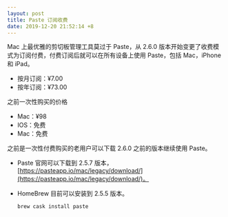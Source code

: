 ```yaml
---
layout: post
title: Paste 订阅收费
date: 2019-12-20 21:52:14 +8
---
```


Mac 上最优雅的剪切板管理工具莫过于 Paste，从 2.6.0 版本开始变更了收费模式为订阅付费，付费订阅后就可以在所有设备上使用 Paste，包括 Mac，iPhone 和 iPad。

* 按月订阅：¥7.00
* 按年订阅：¥73.00

之前一次性购买的价格

* Mac：¥98
* IOS：免费
* Mac：免费

之前是一次性付费购买的老用户可以下载 2.6.0 之前的版本继续使用 Paste。

* Paste 官网可以下载到 2.5.7 版本，[https://pasteapp.io/mac/legacy/download/](https://pasteapp.io/mac/legacy/download/)。
* HomeBrew 目前可以安装到 2.5.5 版本。

  ```bash
  brew cask install paste
  ```
